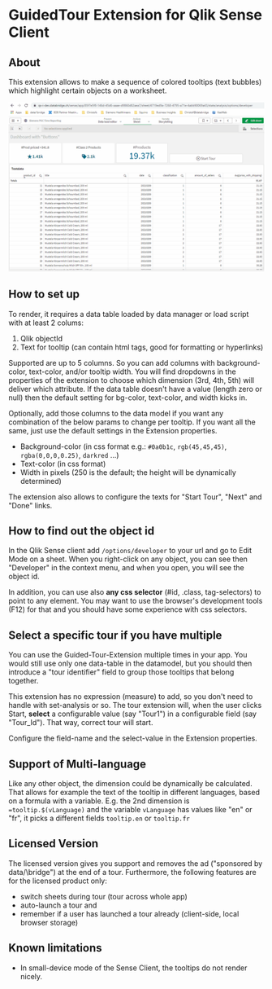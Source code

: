 # GuidedTour Extension for Qlik Sense Client

## About
This extension allows to make a sequence of colored tooltips (text bubbles) which highlight certain objects on a worksheet. 

 ![screenshot](https://github.com/ChristofSchwarz/pics/raw/master/GuidedTour.gif "Animation")


## How to set up
To render, it requires a data table loaded by data manager or load script with at least 2 colums: 

1. Qlik objectId
2. Text for tooltip (can contain html tags, good for formatting or hyperlinks)

Supported are up to 5 columns. So you can add columns with background-color, text-color, and/or tooltip width. You will find dropdowns in the properties of 
the extension to choose which dimension (3rd, 4th, 5th) will deliver which attribute. If the data table doesn't have a value (length zero or null) then the 
default setting for bg-color, text-color, and width kicks in.

Optionally, add those columns to the data model if you want any combination of the below params to change per tooltip. If you want all the same, just use the 
default settings in the Extension properties.

 * Background-color (in css format e.g.: `#0a0b1c`, `rgb(45,45,45)`, `rgba(0,0,0,0.25)`, `darkred` ...)
 * Text-color (in css format)
 * Width in pixels (250 is the default; the height will be dynamically determined)

The extension also allows to configure the texts for "Start Tour", "Next" and "Done" links.

## How to find out the object id

In the Qlik Sense client add `/options/developer` to your url and go to Edit Mode on a sheet. When you right-click on any object, you can see then "Developer" in the
context menu, and when you open, you will see the object id.

In addition, you can use also **any css selector** (#id, .class, tag-selectors) to point to any element. You may want to use the browser's development tools (F12) for that 
and you should have some experience with css selectors.

## Select a specific tour if you have multiple

You can use the Guided-Tour-Extension multiple times in your app. You would still use only one data-table in the datamodel, but you should then introduce a "tour 
identifier" field to group those tooltips that belong together.

This extension has no expression (measure) to add, so you don't need to handle with set-analysis or so. The tour extension will, when the user clicks Start, 
**select** a configurable value (say "Tour1") in a configurable field (say "Tour_Id"). That way, correct tour will start. 

Configure the field-name and the select-value in the Extension properties.

## Support of Multi-language

Like any other object, the dimension could be dynamically be calculated. That allows for example the text of the tooltip in different languages, based on a formula with a 
variable. E.g. the 2nd dimension is `=tooltip.$(vLanguage)` and the variable `vLanguage` has values like "en" or "fr", it picks a different fields `tooltip.en` or `tooltip.fr`

## Licensed Version

The licensed version gives you support and removes the ad ("sponsored by data/\bridge") at the end of a tour. Furthermore, the following features are
for the licensed product only:

 * switch sheets during tour (tour across whole app)
 * auto-launch a tour and
 * remember if a user has launched a tour already (client-side, local browser storage)

## Known limitations

 * In small-device mode of the Sense Client, the tooltips do not render nicely.
